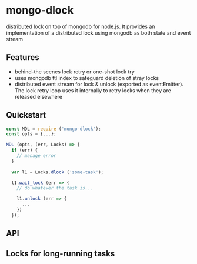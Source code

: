 # mongo-dlock
distributed lock on top of mongodb for node.js. It provides an implementation of a distributed lock using mongodb as both state and event stream

## Features
* behind-the scenes lock retry or one-shot lock try
* uses mongodb ttl index to safeguard deletion of stray locks
* distributed event stream for lock & unlock (exported as eventEmitter). The lock retry loop uses it internally to retry locks when they are released elsewhere

## Quickstart
```js
const MDL = require ('mongo-dlock');
const opts = {...};

MDL (opts, (err, Locks) => {
  if (err) {
    // manage error
  }
      
  var l1 = Locks.dlock ('some-task');

  l1.wait_lock (err => {
    // do whatever the task is...

    l1.unlock (err => {
      ...
    })
  });
```

## API

## Locks for long-running tasks
